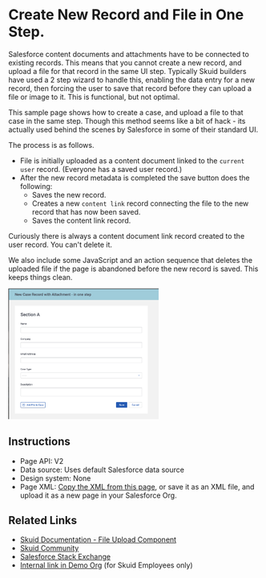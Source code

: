 # Create New Record and File in One Step. 

Salesforce content documents and attachments have to be connected to existing records.  This means that you cannot create a new record, and upload a file for that record in the same UI step. Typically Skuid builders have used a 2 step wizard to handle this,  enabling the data entry for a new record, then forcing the user to save that record before they can upload a file or image to it. This is functional,  but not optimal. 

This sample page shows how to create a case, and upload a file to that case in the same step. Though this method seems like a bit of hack - its actually used behind the scenes by Salesforce in some of their standard UI. 

The process is as follows. 
- File is initially uploaded as a content document linked to the `current user` record. (Everyone has a saved user record.) 
- After the new record metadata is completed the save button does the following: 
    - Saves the new record. 
    - Creates a new `content link` record connecting the file to the new record that has now been saved. 
    - Saves the content link record. 

Curiously there is always a content document link record created to the user record. You can't delete it. 

We also include some JavaScript and an action sequence that deletes the uploaded file if the page is abandoned before the new record is saved.  This keeps things clean. 

<img src="OneStepForm.png" width="300"></img>

## Instructions
- Page API:  V2
- Data source: Uses default Salesforce data source
- Design system: None 
- Page XML:  [Copy the XML from this page](CreateRecordAndFile.xml), or save it as an XML file, and upload it as a new page in your Salesforce Org.  


## Related Links
- [Skuid Documentation - File Upload Component](https://docs.skuid.com/latest/en/skuid/components/original/file-upload/#using-the-file-upload-component)
- [Skuid Community](https://community.skuid.com/discussion/8015548/solutions-for-uploading-a-file-to-a-new-record#latest)
- [Salesforce Stack Exchange](https://salesforce.stackexchange.com/questions/274499/unable-to-delete-contentdocumentlink)
- [Internal link in Demo Org](https://skuid-demo--skuid.na137.visual.force.com/apex/skuid__ui?page=OneStepNewRecordAndFile) (for Skuid Employees only)


